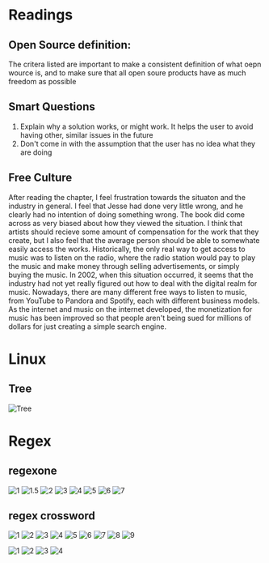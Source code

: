 # Readings
## Open Source definition:
The critera listed are important to make a consistent definition of what oepn wource is, and to make sure that all open soure products have as much freedom as possible

## Smart Questions
1. Explain why a solution works, or might work. It helps the user to avoid having other, similar issues in the future
2. Don't come in with the assumption that the user has no idea what they are doing

## Free Culture
After reading the chapter, I feel frustration towards the situaton and the industry in general. I feel that Jesse had done very little wrong, and he clearly had no intention of doing something wrong. The book did come across as very biased about how they viewed the situation. I think that artists should recieve some amount of compensation for the work that they create, but I also feel that the average person should be able to somewhate easily access the works. Historically, the only real way to get access to music was to listen on the radio, where the radio station would pay to play the music and make money through selling advertisements, or simply buying the music. In 2002, when this situation occurred, it seems that the industry had not yet really figured out how to deal with the digital realm for music. Nowadays, there are many different free ways to listen to music, from YouTube to Pandora and Spotify, each with different business models. As the internet and music on the internet developed, the monetization for music has been improved so that people aren't being sued for millions of dollars for just creating a simple search engine.

# Linux

## Tree
![Tree](images/lab1_tree.png)

# Regex

## regexone
![1](images/lab1regex/ex1.png)
![1.5](images/lab1regex/ex1.5.png)
![2](images/lab1regex/ex2.png)
![3](images/lab1regex/ex3.png)
![4](images/lab1regex/ex4.png)
![5](images/lab1regex/ex5.png)
![6](images/lab1regex/ex6.png)
![7](images/lab1regex/ex7.png)

## regex crossword
![1](images/lab1pt2/ex1.png)
![2](images/lab1pt2/ex2.png)
![3](images/lab1pt2/ex3.png)
![4](images/lab1pt2/ex4.png)
![5](images/lab1pt2/ex5.png)
![6](images/lab1pt2/ex6.png)
![7](images/lab1pt2/ex7.png)
![8](images/lab1pt2/ex8.png)
![9](images/lab1pt2/ex9.png)

![1](images/lab1pt2/p1.png)
![2](images/lab1pt2/p2.png)
![3](images/lab1pt2/p3.png)
![4](images/lab1pt2/p4.png)